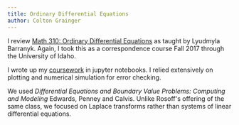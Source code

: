 ```yaml
---
title: Ordinary Differential Equations
author: Colton Grainger
---
```


I review 
[Math 310: Ordinary Differential Equations](https://web.archive.org/web/20160609171655/http://www.webpages.uidaho.edu:80/~barannyk/Teaching/Math310.html)
as taught by Lyudmyla Barranyk. Again, I took this as a correspondence course
Fall 2017 through the University of Idaho.

I wrote up my
[coursework](https://nbviewer.jupyter.org/github/coltongrainger/pro18eo/tree/master/old/odes/)
in jupyter notebooks. I relied extensively on plotting and numerical simulation
for error checking.

We used *Differential Equations and Boundary Value Problems: Computing and
Modeling* Edwards, Penney and Calvis. Unlike Rosoff's offering of the same
class, we focused on Laplace transforms rather than systems of linear
differential equations.
